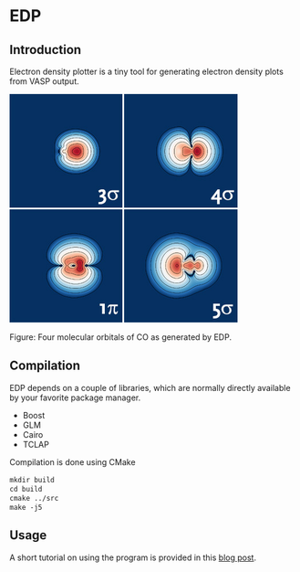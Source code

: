 # EDP

## Introduction
Electron density plotter is a tiny tool for generating electron density plots from VASP output.

![CO orbitals generated using EDP](https://raw.githubusercontent.com/ifilot/edp/master/examples/CO_orbitals.jpg)

Figure: Four molecular orbitals of CO as generated by EDP.

## Compilation
EDP depends on a couple of libraries, which are normally directly available by your favorite package manager.
* Boost
* GLM
* Cairo
* TCLAP

Compilation is done using CMake
```
mkdir build
cd build
cmake ../src
make -j5
```

## Usage
A short tutorial on using the program is provided in this [blog post](http://www.ivofilot.nl/posts/view/27/Visualising+the+electron+density+of+the+binding+orbitals+of+the+CO+molecule+using+VASP).
